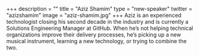 +++
description = ""
title = "Aziz Shamim"
type = "new-speaker"
twitter = "azizshamim"
image = "aziz-shamim.jpg"
+++
Aziz is an experienced technologist closing his second decade in the industry and is currently a Solutions Engineering Manager at GitHub. When he’s not helping technical organizations improve their delivery processes, he’s picking up a new musical instrument, learning a new technology, or trying to combine the two.